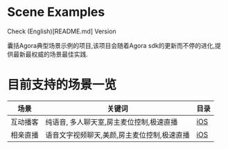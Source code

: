 # Scene Examples

Check (English)[README.md] Version

囊括Agora典型场景示例的项目,该项目会随着Agora sdk的更新而不停的进化,提供最新最权威的场景最佳实践.

# 目前支持的场景一览

| 场景     | 关键词                                      | 目录                                                         |
| -------- | ------------------------------------------- | ------------------------------------------------------------ |
| 互动播客 | 纯语音, 多人聊天室,房主麦位控制,极速直播    | [iOS](https://github.com/AgoraIO-Usecase/Scene-Examples/tree/master/iOS/InteractivePodcast) |
| 相亲直播 | 语音文字视频聊天,美颜,房主麦位控制,极速直播 | [iOS](https://github.com/AgoraIO-Usecase/Scene-Examples/tree/master/iOS/BlindDate) |


